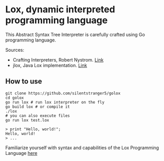 # Lox, dynamic interpreted programming language

This Abstract Syntax Tree Interpreter is carefully crafted using Go programming language.

Sources:

- Crafting Interpreters, Robert Nystrom. [Link](https://craftinginterpreters.com)
- jlox, Java Lox implementation. [Link](https://github.com/munificent/craftinginterpreters/tree/master/java/com/craftinginterpreters)

## How to use

```
git clone https://github.com/silentstranger5/golox
cd golox
go run lox # run lox interpreter on the fly
go build lox # or compile it
./lox
# you can also execute files
go run lox test.lox
```

```
> print "Hello, world!";
Hello, world!
> ...
```

Familiarize yourself with syntax and capabilities of the Lox Programming Language [here](https://craftinginterpreters.com/the-lox-language.html)
